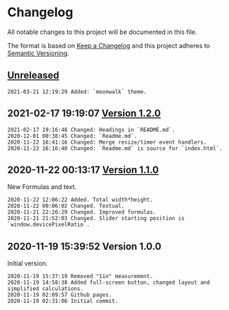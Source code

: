 # Changelog

All notable changes to this project will be documented in this file.

The format is based on [Keep a Changelog](http://keepachangelog.com/en/1.0.0/)
and this project adheres to [Semantic Versioning](http://semver.org/spec/v2.0.0.html).

## [Unreleased]

```
2021-03-21 12:19:29 Added: `moonwalk` theme.
```

## 2021-02-17 19:19:07 [Version 1.2.0]

```
2021-02-17 19:16:48 Changed: Headings in `README.md`.
2020-12-01 00:38:45 Changed: `Readme.md`.
2020-11-22 16:41:16 Changed: Merge resize/timer event handlers.
2020-11-22 16:16:40 Changed: `Readme.md` is source for `index.html`.
```

## 2020-11-22 00:13:17 [Version 1.1.0]

New Formulas and text.

```
2020-11-22 12:06:22 Added. Total width*height.
2020-11-22 00:06:02 Changed. Textual.
2020-11-21 22:26:29 Changed. Improved formulas.
2020-11-21 21:52:03 Changed. Slider starting position is `window.devicePixelRatio`.
```

## 2020-11-19 15:39:52 Version 1.0.0

Initial version.

```
2020-11-19 15:37:19 Removed "1in" measurement.
2020-11-19 14:58:38 Added full-screen button, changed layout and simplified calculations. 
2020-11-19 02:09:57 Github pages.
2020-11-19 02:31:06 Initial commit.
```

[Unreleased]: https://github.com/xyzzy/realDPI/compare/v1.2.0...HEAD
[Version 1.2.0]: https://github.com/xyzzy/realDPI/compare/v1.1.0...v1.2.0
[Version 1.1.0]: https://github.com/xyzzy/realDPI/compare/v1.0.0...v1.1.0
